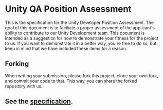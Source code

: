 # Unity QA Position Assessment

This is the specification for the Unity Developer Position Assessment.
The goal of this document is to faciliate a proper assessment of the applicant's ability to contribute to our Unity Development team.
This document is intended as a suggestion for how to demonstrate your fitness for the project to us.
If you want to demonstrate it in a better way, you're free to do so, but keep in mind that we have included these items for a reason.

## Forking
When writing your submission, please fork this project, clone your own fork, and commit your code to that. This way, you can share the forked repository with us.

## See the [specification](Spec/Spec.pdf).
